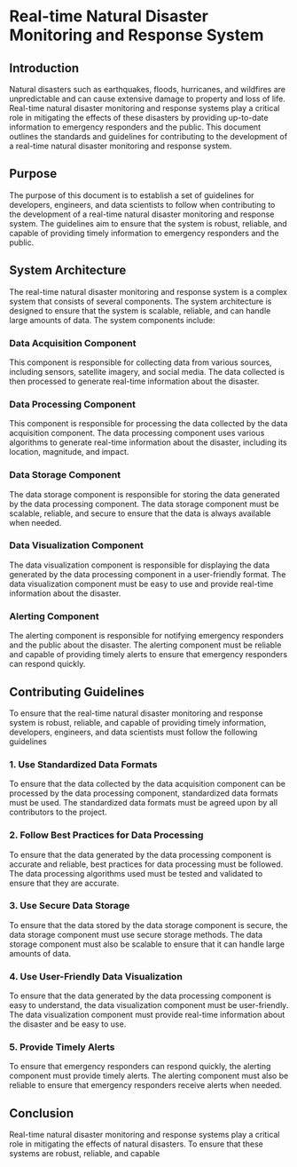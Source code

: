 
# Real-time Natural Disaster Monitoring and Response System

## Introduction

Natural disasters such as earthquakes, floods, hurricanes, and wildfires are unpredictable and can cause extensive damage to property and loss of life. Real-time natural disaster monitoring and response systems play a critical role in mitigating the effects of these disasters by providing up-to-date information to emergency responders and the public. This document outlines the standards and guidelines for contributing to the development of a real-time natural disaster monitoring and response system.

## Purpose

The purpose of this document is to establish a set of guidelines for developers, engineers, and data scientists to follow when contributing to the development of a real-time natural disaster monitoring and response system. The guidelines aim to ensure that the system is robust, reliable, and capable of providing timely information to emergency responders and the public.

## System Architecture

The real-time natural disaster monitoring and response system is a complex system that consists of several components. The system architecture is designed to ensure that the system is scalable, reliable, and can handle large amounts of data. The system components include:

### Data Acquisition Component
This component is responsible for collecting data from various sources, including sensors, satellite imagery, and social media. The data collected is then processed to generate real-time information about the disaster.

### Data Processing Component
This component is responsible for processing the data collected by the data acquisition component. The data processing component uses various algorithms to generate real-time information about the disaster, including its location, magnitude, and impact.

### Data Storage Component
The data storage component is responsible for storing the data generated by the data processing component. The data storage component must be scalable, reliable, and secure to ensure that the data is always available when needed.

### Data Visualization Component
The data visualization component is responsible for displaying the data generated by the data processing component in a user-friendly format. The data visualization component must be easy to use and provide real-time information about the disaster.

### Alerting Component
The alerting component is responsible for notifying emergency responders and the public about the disaster. The alerting component must be reliable and capable of providing timely alerts to ensure that emergency responders can respond quickly.

## Contributing Guidelines
To ensure that the real-time natural disaster monitoring and response system is robust, reliable, and capable of providing timely information, developers, engineers, and data scientists must follow the following guidelines

### 1. Use Standardized Data Formats
To ensure that the data collected by the data acquisition component can be processed by the data processing component, standardized data formats must be used. The standardized data formats must be agreed upon by all contributors to the project.

### 2. Follow Best Practices for Data Processing
To ensure that the data generated by the data processing component is accurate and reliable, best practices for data processing must be followed. The data processing algorithms used must be tested and validated to ensure that they are accurate.

### 3. Use Secure Data Storage
To ensure that the data stored by the data storage component is secure, the data storage component must use secure storage methods. The data storage component must also be scalable to ensure that it can handle large amounts of data.

### 4. Use User-Friendly Data Visualization
To ensure that the data generated by the data processing component is easy to understand, the data visualization component must be user-friendly. The data visualization component must provide real-time information about the disaster and be easy to use.

### 5. Provide Timely Alerts
To ensure that emergency responders can respond quickly, the alerting component must provide timely alerts. The alerting component must also be reliable to ensure that emergency responders receive alerts when needed.

## Conclusion
Real-time natural disaster monitoring and response systems play a critical role in mitigating the effects of natural disasters. To ensure that these systems are robust, reliable, and capable
